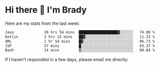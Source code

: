 # Hi there 👋 I'm Brady

Here are my stats from the last week:
<!--START_SECTION:waka-->

```txt
Java              20 hrs 54 mins  ██████████████████▓░░░░░░   74.00 %
Kotlin            3 hrs 12 mins   ██▓░░░░░░░░░░░░░░░░░░░░░░   11.33 %
XML               1 hr 54 mins    █▓░░░░░░░░░░░░░░░░░░░░░░░   06.73 %
JSP               57 mins         █░░░░░░░░░░░░░░░░░░░░░░░░   03.37 %
Bash              14 mins         ▒░░░░░░░░░░░░░░░░░░░░░░░░   00.84 %
```

<!--END_SECTION:waka-->

If I haven't responded in a few days, please email me directly. 
